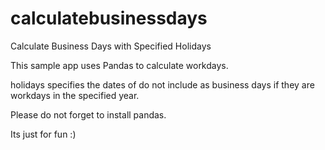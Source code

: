 # calculatebusinessdays
Calculate Business Days with Specified Holidays

This sample app uses Pandas to calculate workdays.

holidays specifies the dates of do not include as business days if they are workdays in the specified year.

Please do not forget to install pandas.

Its just for fun :)
